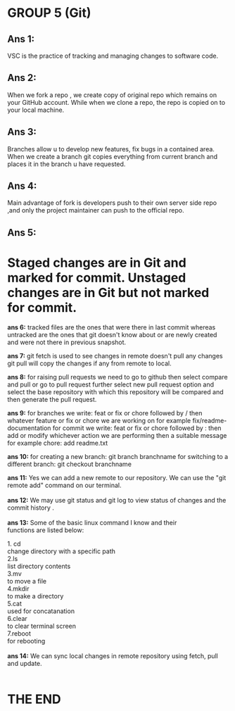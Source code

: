 
 # GROUP 5 (Git)





## Ans 1:
VSC is the practice of tracking and managing changes to software code.

## Ans 2:
When we fork a repo , we create copy of original repo which remains on your GitHub account.
While when we clone a repo, the repo is copied on to your local machine.

## Ans 3:
Branches allow u to develop new features, fix bugs in a contained area. When we create a branch git copies everything from current branch and places it in the branch u have requested.

## Ans 4:
Main advantage of fork is developers push to their own server side repo ,and only the project maintainer can push to the official repo.

## Ans 5:
Staged changes are in Git and marked for commit.
Unstaged changes are in Git but not marked for commit.
=======

**ans 6:** tracked files are the ones that were there in last commit whereas untracked are the ones that git doesn't know about or are newly created and were not there in previous snapshot.

**ans 7:** git fetch is used to see changes in remote doesn't pull any changes
git pull will copy the changes if any from remote to local.

**ans 8:** for raising pull requests we need to go to github then select compare and pull or go to pull request further select new pull request option and select the base repository with which this repository will be compared and then generate the pull request.

**ans 9:** for branches we write: feat or fix or chore followed by / then whatever feature or fix or chore we are working on for example fix/readme-documentation
for commit we write: feat or fix or chore followed by : then add or modify whichever action we are performing then a suitable message for example chore: add readme.txt

**ans 10:** for creating a new branch: git branch branchname
for switching to a different branch: git checkout branchname 

**ans 11:**  Yes we can add a new remote to our repository. We can use the "git remote add" command on our terminal.</br></br>
**ans 12:**  We may use git status and git log to view status of changes and the commit history  .</br></br>
**ans 13:** Some of the basic linux command I know and their </br>
functions are listed below:</br>
     <p>   1. cd </br>
        change directory with a specific path</br>
        2.ls</br>
        list directory contents</br>
        3.mv</br>
        to move a file</br>
        4.mkdir</br>
        to make a directory</br>
        5.cat</br>
        used for concatanation </br>
        6.clear </br>
        to clear terminal screen</br>
        7.reboot</br>
        for rebooting</br><br>
**ans 14:** We can sync local changes in remote repository using fetch, pull and update.</br></br>

# THE END


